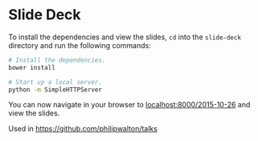 # Slide Deck

To install the dependencies and view the slides, `cd` into the `slide-deck` directory and run the following commands:

```sh
# Install the dependencies.
bower install

# Start up a local server.
python -m SimpleHTTPServer
```

You can now navigate in your browser to [localhost:8000/2015-10-26](http://localhost:8000/2015-10-26) and view the slides.

Used in https://github.com/philipwalton/talks
